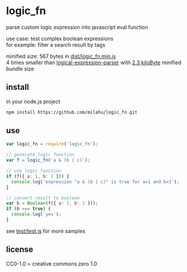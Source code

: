 # logic_fn

parse custom logic expression into javascript eval function

use case: test complex boolean expressions  
for example: filter a search result by tags

minified size: 567 bytes in [dist/logic_fn.min.js](dist/logic_fn.min.js)  
4 times smaller than [logical-expression-parser](https://github.com/NimitzDEV/logical-expression-parser) with [2.3 kiloByte](https://bundlephobia.com/result?p=logical-expression-parser) minified bundle size

## install

in your node.js project

```sh
npm install https://github.com/milahu/logic_fn.git
```

## use

```js
var logic_fn = require('logic_fn');

// generate logic function
var f = logic_fn('a & (b | c)');

// use logic function
if (f({ a: 1, b: 1 })) {
  console.log('expression "a & (b | c)" is true for a=1 and b=1');
}

// convert result to boolean
var b = Boolean(f({ a: 1, b: 1 }));
if (b === true) {
  console.log('yes');
}
```

see [test/test.js](test/test.js) for more samples

## license

CC0-1.0 = creative commons zero 1.0
